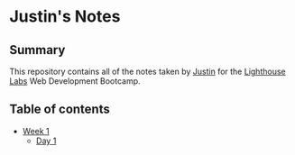 # Justin's Notes

## Summary
  This repository contains all of the notes taken by [Justin](https://github.com/qwhat) for the [Lighthouse Labs](https://www.lighthouselabs.ca/?gclid=EAIaIQobChMI5oyu267c3wIVCShpCh3sVQ4sEAAYASAAEgIxZPD_BwE) Web Development Bootcamp.

## Table of contents
* [Week 1](/Week_1)
  * [Day 1](/Week_1/Day_1)
